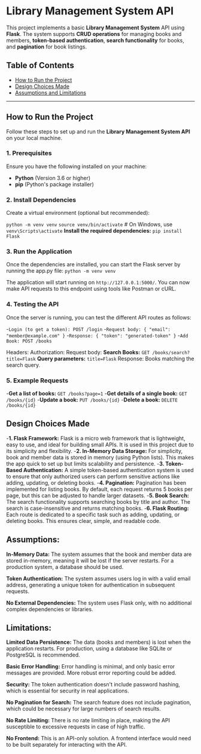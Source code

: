 # Library Management System API

This project implements a basic **Library Management System** API using **Flask**. The system supports **CRUD operations** for managing books and members, **token-based authentication**, **search functionality** for books, and **pagination** for book listings.

## Table of Contents

- [How to Run the Project](#how-to-run-the-project)
- [Design Choices Made](#design-choices-made)
- [Assumptions and Limitations](#assumptions-and-limitations)

---

## How to Run the Project

Follow these steps to set up and run the **Library Management System API** on your local machine.

### 1. Prerequisites

Ensure you have the following installed on your machine:

- **Python** (Version 3.6 or higher)
- **pip** (Python's package installer)

### 2. Install Dependencies

Create a virtual environment (optional but recommended):

`python -m venv venv`
`source venv/bin/activate`  # On Windows, use `venv\Scripts\activate`
**Install the required dependencies:**
  `pip install Flask`

### 3. Run the Application
Once the dependencies are installed, you can start the Flask server by running the app.py file:
 `python -m venv venv`

The application will start running on `http://127.0.0.1:5000/`. You can now make API requests to this endpoint using tools like Postman or cURL.

### 4. Testing the API
  Once the server is running, you can test the different API routes as follows:

  -`Login (to get a token): POST /login`
  -`Request body: { "email": "member@example.com" }`
  -`Response: { "token": "generated-token" }`
  -`Add Book: POST /books`

  Headers: Authorization: <generated-token>
  Request body:
  **Search Books:** `GET /books/search?title=Flask`
  **Query parameters:** `title=Flask`
  Response: Books matching the search query.

### 5. Example Requests
-**Get a list of books:** `GET /books?page=1`
-**Get details of a single book:** `GET /books/{id}`
-**Update a book:** `PUT /books/{id}`
-**Delete a book:** `DELETE /books/{id}`

## Design Choices Made
-**1. Flask Framework:**
      Flask is a micro web framework that is lightweight, easy to use, and ideal for building small APIs. It is used in this project due to its simplicity and flexibility.
-**2. In-Memory Data Storage:**
      For simplicity, book and member data is stored in memory (using Python lists). This makes the app quick to set up but limits scalability and persistence.
-**3. Token-Based Authentication:**
      A simple token-based authentication system is used to ensure that only authorized users can perform sensitive actions like adding, updating, or deleting books.
-**4. Pagination:**
      Pagination has been implemented for listing books. By default, each request returns 5 books per page, but this can be adjusted to handle larger datasets.
-**5. Book Search:**
      The search functionality supports searching books by title and author. The search is case-insensitive and returns matching books.
-**6. Flask Routing:**
      Each route is dedicated to a specific task such as adding, updating, or deleting books. This ensures clear, simple, and readable code.

## Assumptions:
  **In-Memory Data:** The system assumes that the book and member data are stored in-memory, meaning it will be lost if the server restarts. For a production system, a database should be used.

  **Token Authentication:** The system assumes users log in with a valid email address, generating a unique token for authentication in subsequent requests.

  **No External Dependencies:** The system uses Flask only, with no additional complex dependencies or libraries.

## Limitations:
  **Limited Data Persistence:** The data (books and members) is lost when the application restarts. For production, using a database like SQLite or PostgreSQL is recommended.

  **Basic Error Handling:** Error handling is minimal, and only basic error messages are provided. More robust error reporting could be added.

  **Security:** The token authentication doesn't include password hashing, which is essential for security in real applications.

  **No Pagination for Search:** The search feature does not include pagination, which could be necessary for large numbers of search results.

  **No Rate Limiting:** There is no rate limiting in place, making the API susceptible to excessive requests in case of high traffic.

  **No Frontend:** This is an API-only solution. A frontend interface would need to be built separately for interacting with the API.  
  
